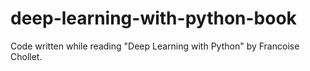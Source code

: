 # deep-learning-with-python-book
Code written while reading "Deep Learning with Python" by Francoise Chollet.
